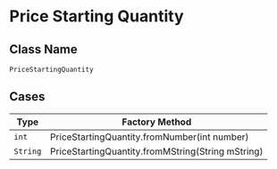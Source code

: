 
# Price Starting Quantity

## Class Name

`PriceStartingQuantity`

## Cases

| Type | Factory Method |
|  --- | --- |
| `int` | PriceStartingQuantity.fromNumber(int number) |
| `String` | PriceStartingQuantity.fromMString(String mString) |

